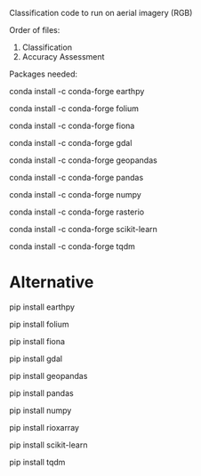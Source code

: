 Classification code to run on aerial imagery (RGB)

Order of files:
1. Classification
2. Accuracy Assessment

Packages needed: 

conda install -c conda-forge earthpy

conda install -c conda-forge folium

conda install -c conda-forge fiona

conda install -c conda-forge gdal

conda install -c conda-forge geopandas

conda install -c conda-forge pandas

conda install -c conda-forge numpy

conda install -c conda-forge rasterio

conda install -c conda-forge scikit-learn

conda install -c conda-forge tqdm


# Alternative
pip install earthpy

pip install folium

pip install fiona

pip install gdal

pip install geopandas

pip install pandas

pip install numpy

pip install rioxarray

pip install scikit-learn

pip install tqdm

